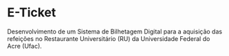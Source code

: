 # E-Ticket
Desenvolvimento de um Sistema de Bilhetagem Digital para a aquisição das refeições no Restaurante Universitário (RU) da Universidade Federal do Acre (Ufac).
